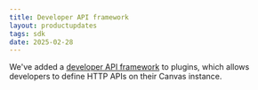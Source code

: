 ```yaml
---
title: Developer API framework  
layout: productupdates  
tags: sdk  
date: 2025-02-28  
---
```


We've added a [developer API framework](https://docs.canvasmedical.com/sdk/handlers-simpleapi/) to plugins, which allows developers to define HTTP APIs on their Canvas instance.
